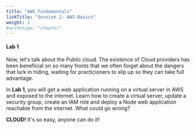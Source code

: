 ```yaml
---
title: "AWS Fundamentals"
linkTitle: "Session 2: AWS-Basics"
weight: 1
#archetype: "chapter"
---
```


#### **Lab 1**

Now, let's talk about the Public cloud. The existence of Cloud providers has been beneficial on so many fronts that we often forget about the dangers that lurk in hiding, waiting for practicioners to slip up so they can take full advantage.  

In **Lab 1**, you will get a web application running on a virtual server in AWS and exposed to the internet.  Learn how to create a virtual server, update a security group, create an IAM role and deploy a Node web application reachable from the internet. What could go wrong?

**CLOUD!** It's so easy, anyone can do it!